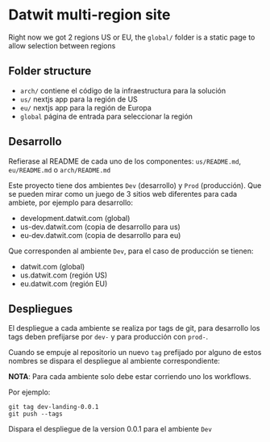 # Datwit multi-region site

Right now we got 2 regions US or EU, the `global/` folder is a static page 
to allow selection between regions

## Folder structure

- `arch/` contiene el código de la infraestructura para la solución
- `us/` nextjs app para la región de US
- `eu/` nextjs app para la región de Europa
- `global` página de entrada para seleccionar la región


## Desarrollo

Refierase al README de cada uno de los componentes: `us/README.md`, `eu/README.md` o `arch/README.md`

Este proyecto tiene dos ambientes `Dev` (desarrollo) y `Prod` (producción). Que se pueden mirar como un juego de 3 sitios web diferentes para cada ambiete, por ejemplo para desarrollo:

- development.datwit.com (global)
- us-dev.datwit.com (copia de desarrollo para us)
- eu-dev.datwit.com (copia de desarrollo para eu)

Que corresponden al ambiente `Dev`, para el caso de producción se tienen:

- datwit.com (global)
- us.datwit.com (región US)
- eu.datwit.com (región EU)

## Despliegues

El despliegue a cada ambiente se realiza por tags de git, para desarrollo los tags deben prefijarse por `dev-` y para producción con `prod-`.

Cuando se empuje al repositorio un nuevo `tag` prefijado por alguno de estos nombres se dispara el despliegue al ambiente correspondiente:

**NOTA**: Para cada ambiente solo debe estar corriendo uno los workflows.

Por ejemplo:

``` shell
git tag dev-landing-0.0.1
git push --tags
```

Dispara el despliegue de la version 0.0.1 para el ambiente `Dev`

